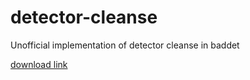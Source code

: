 # detector-cleanse
Unofficial implementation of detector cleanse in baddet

[download link](https://drive.google.com/drive/folders/1Ao5X3ZYSMYwfxApmgSleotgbtRxeCV14?usp=drive_link)
